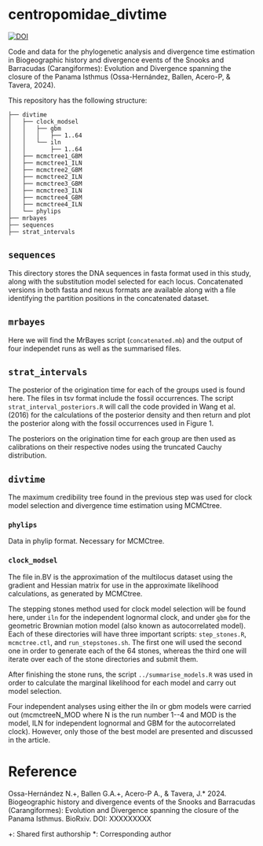 # centropomidae_divtime

[![DOI](https://zenodo.org/badge/DOI/10.5281/zenodo.10535162.svg)](https://doi.org/10.5281/zenodo.10535162)

Code and data for the phylogenetic analysis and divergence time estimation in Biogeographic history and divergence events of the Snooks and Barracudas (Carangiformes): Evolution and Divergence spanning the closure of the Panama Isthmus (Ossa-Hernández, Ballen, Acero-P, & Tavera, 2024).

This repository has the following structure:

```
├── divtime
│   ├── clock_modsel
│   │   ├── gbm
│   │   │   ├── 1..64
│   │   └── iln
│   │       ├── 1..64
│   ├── mcmctree1_GBM
│   ├── mcmctree1_ILN
│   ├── mcmctree2_GBM
│   ├── mcmctree2_ILN
│   ├── mcmctree3_GBM
│   ├── mcmctree3_ILN
│   ├── mcmctree4_GBM
│   ├── mcmctree4_ILN
│   └── phylips
├── mrbayes
├── sequences
├── strat_intervals
```

## `sequences`

This directory stores the DNA sequences in fasta format used in this study, along with the substitution model selected for each locus. Concatenated versions in both fasta and nexus formats are available along with a file identifying the partition positions in the concatenated dataset.

## `mrbayes`

Here we will find the MrBayes script (`concatenated.mb`) and the output of four independet runs as well as the summarised files.

## `strat_intervals`

The posterior of the origination time for each of the groups used is found here. The files in tsv format include the fossil occurrences. The script `strat_interval_posteriors.R` will call the code provided in Wang et al. (2016) for the calculations of the posterior density and then return and plot the posterior along with the fossil occurrences used in Figure 1.

The posteriors on the origination time for each group are then used as calibrations on their respective nodes using the truncated Cauchy distribution.

## `divtime`

The maximum credibility tree found in the previous step was used for clock model selection and divergence time estimation using MCMCtree. 

### `phylips`

Data in phylip format. Necessary for MCMCtree.

### `clock_modsel`

The file in.BV is the approximation of the multilocus dataset using the gradient and Hessian matrix for use in the approximate likelihood calculations, as generated by MCMCtree.

The stepping stones method used for clock model selection will be found here, under `iln` for the independent lognormal clock, and under `gbm` for the geometric Brownian motion model (also known as autocorrelated model). Each of these directories will have three important scripts: `step_stones.R`, `mcmctree.ctl`, and `run_stepstones.sh`. The first one will used the second one in order to generate each of the 64 stones, whereas the third one will iterate over each of the stone directories and submit them.

After finishing the stone runs, the script `../summarise_models.R` was used in order to calculate the marginal likelihood for each model and carry out model selection.

Four independent analyses using either the iln or gbm models were carried out (mcmctreeN_MOD where N is the run number 1--4 and MOD is the model, ILN for independent lognormal and GBM for the autocorrelated clock). However, only those of the best model are presented and discussed in the article.

# Reference

Ossa-Hernández N.+, Ballen G.A.+, Acero-P A., & Tavera, J.* 2024. Biogeographic history and divergence events of the Snooks and Barracudas (Carangiformes): Evolution and Divergence spanning the closure of the Panama Isthmus. BioRxiv. DOI: XXXXXXXXX

+: Shared first authorship
*: Corresponding author
